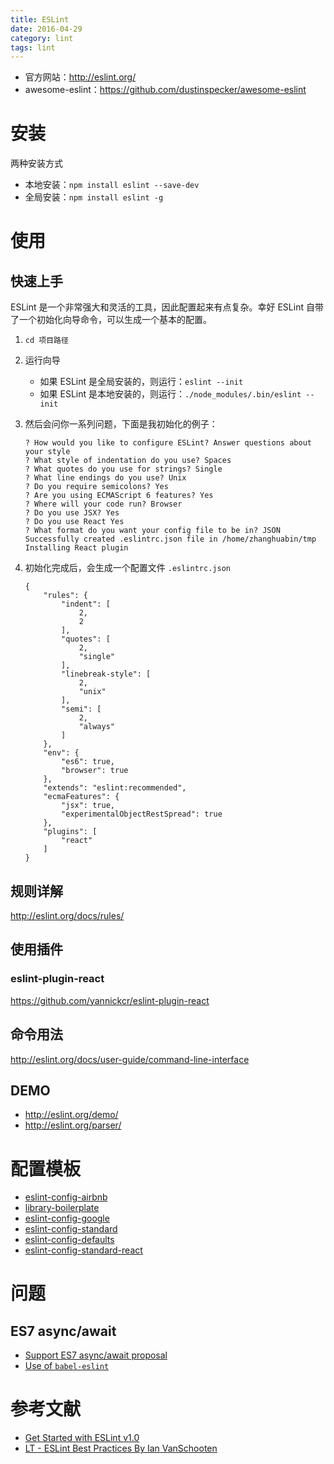 ```yaml
---
title: ESLint
date: 2016-04-29
category: lint
tags: lint
---
```


- 官方网站：http://eslint.org/
- awesome-eslint：https://github.com/dustinspecker/awesome-eslint



# 安装
两种安装方式
- 本地安装：`npm install eslint --save-dev`
- 全局安装：`npm install eslint -g`

# 使用
## 快速上手
ESLint 是一个非常强大和灵活的工具，因此配置起来有点复杂。幸好 ESLint 自带了一个初始化向导命令，可以生成一个基本的配置。
1. `cd 项目路径`
2. 运行向导
    - 如果 ESLint 是全局安装的，则运行：`eslint --init`
    - 如果 ESLint 是本地安装的，则运行：`./node_modules/.bin/eslint --init`
3. 然后会问你一系列问题，下面是我初始化的例子：
    ```
    ? How would you like to configure ESLint? Answer questions about your style
    ? What style of indentation do you use? Spaces
    ? What quotes do you use for strings? Single
    ? What line endings do you use? Unix
    ? Do you require semicolons? Yes
    ? Are you using ECMAScript 6 features? Yes
    ? Where will your code run? Browser
    ? Do you use JSX? Yes
    ? Do you use React Yes
    ? What format do you want your config file to be in? JSON
    Successfully created .eslintrc.json file in /home/zhanghuabin/tmp
    Installing React plugin   
    ```

4. 初始化完成后，会生成一个配置文件 `.eslintrc.json`
    ```
    {
        "rules": {
            "indent": [
                2,
                2
            ],
            "quotes": [
                2,
                "single"
            ],
            "linebreak-style": [
                2,
                "unix"
            ],
            "semi": [
                2,
                "always"
            ]
        },
        "env": {
            "es6": true,
            "browser": true
        },
        "extends": "eslint:recommended",
        "ecmaFeatures": {
            "jsx": true,
            "experimentalObjectRestSpread": true
        },
        "plugins": [
            "react"
        ]
    }
    ```

## 规则详解
http://eslint.org/docs/rules/

## 使用插件
### eslint-plugin-react
https://github.com/yannickcr/eslint-plugin-react

## 命令用法
http://eslint.org/docs/user-guide/command-line-interface

## DEMO
- http://eslint.org/demo/
- http://eslint.org/parser/


# 配置模板
- [eslint-config-airbnb](https://github.com/airbnb/javascript/tree/master/packages/eslint-config-airbnb)
- [library-boilerplate](https://github.com/gaearon/library-boilerplate)
- [eslint-config-google](https://github.com/google/eslint-config-google)
- [eslint-config-standard](https://github.com/feross/eslint-config-standard)
- [eslint-config-defaults](https://github.com/walmartlabs/eslint-config-defaults)
- [eslint-config-standard-react](https://github.com/feross/eslint-config-standard-react)

# 问题
## ES7 async/await
- [Support ES7 async/await proposal](https://github.com/eslint/eslint/issues/1657)
- [Use of `babel-eslint`](https://github.com/AtomLinter/linter-eslint/issues/35)

# 参考文献
- [Get Started with ESLint v1.0](http://devnull.guru/get-started-with-eslint/)
- [LT - ESLint Best Practices By Ian VanSchooten](https://youtu.be/L6vMey4FtQ0)
